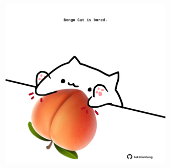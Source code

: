 <!-- built at 28/05/2024, 10:00:39 UTC -->
<p align="center">
  <img width="500" height="500" src="./ReadmeImage.svg">
</p>
